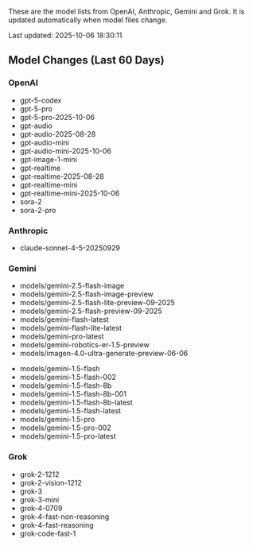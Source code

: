 These are the model lists from OpenAI, Anthropic, Gemini and Grok.
It is updated automatically when model files change.

Last updated: 2025-10-06 18:30:11

## Model Changes (Last 60 Days)

### OpenAI

+ gpt-5-codex
+ gpt-5-pro
+ gpt-5-pro-2025-10-06
+ gpt-audio
+ gpt-audio-2025-08-28
+ gpt-audio-mini
+ gpt-audio-mini-2025-10-06
+ gpt-image-1-mini
+ gpt-realtime
+ gpt-realtime-2025-08-28
+ gpt-realtime-mini
+ gpt-realtime-mini-2025-10-06
+ sora-2
+ sora-2-pro

### Anthropic

+ claude-sonnet-4-5-20250929

### Gemini

+ models/gemini-2.5-flash-image
+ models/gemini-2.5-flash-image-preview
+ models/gemini-2.5-flash-lite-preview-09-2025
+ models/gemini-2.5-flash-preview-09-2025
+ models/gemini-flash-latest
+ models/gemini-flash-lite-latest
+ models/gemini-pro-latest
+ models/gemini-robotics-er-1.5-preview
+ models/imagen-4.0-ultra-generate-preview-06-06
- models/gemini-1.5-flash
- models/gemini-1.5-flash-002
- models/gemini-1.5-flash-8b
- models/gemini-1.5-flash-8b-001
- models/gemini-1.5-flash-8b-latest
- models/gemini-1.5-flash-latest
- models/gemini-1.5-pro
- models/gemini-1.5-pro-002
- models/gemini-1.5-pro-latest

### Grok

+ grok-2-1212
+ grok-2-vision-1212
+ grok-3
+ grok-3-mini
+ grok-4-0709
+ grok-4-fast-non-reasoning
+ grok-4-fast-reasoning
+ grok-code-fast-1

